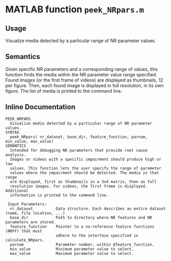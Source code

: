 # MATLAB function `peek_NRpars.m`
 
## Usage

Visualize media detected by a particular range of NR parameter values. 

## Semantics

Given specific NR parameters and a corresponding range of values, this function finds the media within the NR parameter value range specified. Found images (or the first frame of videos) are displayed as thumbnails, 12 per figure. Then, each found image is displayed in full resolution, in its own figure. The list of media is printed to the command line.

## Inline Documentation
```text
PEEK_NRPARS
  Visualize media detected by a particular range of NR parameter values.
SYNTAX
  peek_NRpars( nr_dataset, base_dir, feature_function, parnum, min_value, max_value)
SEMANTICS
  Intended for debugging NR parameters that provide root cause analysis.
  Images or videos with a specific impairment should produce high or low
  values. This function lets the user specify the range of parameter
  values where the impairment should be detected. The media in that range
  are displayed, first as thumbnails in a 3x4 matrix, then as full
  resolution images. For videos, the first frame is displayed. Additional
  information is printed to the command line. 

 Input Parameters:
  nr_dataset          Data structure. Each describes an entire dataset (name, file location, ...)
  base_dir            Path to directory where NR features and NR parameters are stored.
  feature_function    Pointer to a no-reference feature functions (NRFF) that must 
                      adhere to the interface specified in calculate_NRpars.
  parnum              Parameter number, within @feature_function.
  min_value           Minimum parameter value to select.
  max_value           Maximum parameter value to select.
```
